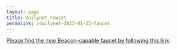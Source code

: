 ```yaml
---
layout: page
title: Dailynet Faucet
permalink: /dailynet-2023-01-23-faucet
---
```


[Please find the new Beacon-capable faucet by following this link](https://faucet.dailynet-2023-01-23.teztnets.xyz).

